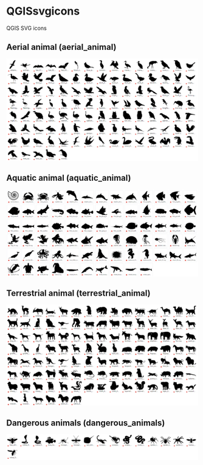 # QGISsvgicons
QGIS SVG icons 

## Aerial animal (aerial_animal)

![](https://github.com/kazuhito84455/QGISsvgAnimals/blob/images/preview_aerial.png)

## Aquatic animal (aquatic_animal)

![](https://github.com/kazuhito84455/QGISsvgAnimals/blob/images/preview_aquatic.png)

## Terrestrial animal (terrestrial_animal)

![](https://github.com/kazuhito84455/QGISsvgAnimals/blob/images/preview_terrestrial.png)

## Dangerous animals (dangerous_animals)

![](https://github.com/kazuhito84455/QGISsvgAnimals/blob/images/preview_dangerous.png)


